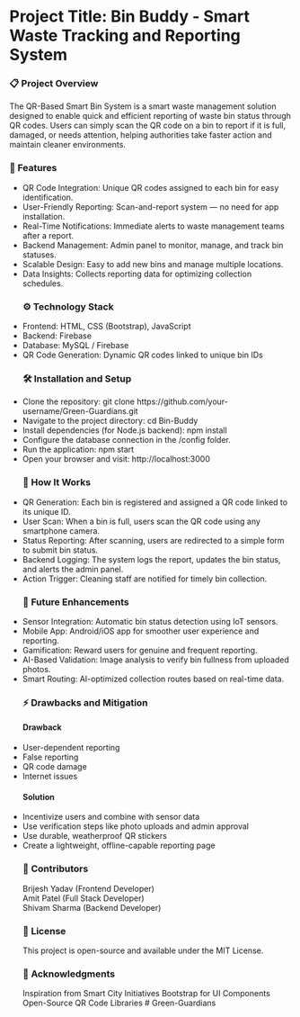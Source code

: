 <h1>Project Title: Bin Buddy - Smart Waste Tracking and Reporting System</h1>

<h3>📋 Project Overview</h3>
The QR-Based Smart Bin System is a smart waste management solution designed to enable quick and efficient reporting of waste bin status through QR codes. Users can simply scan the QR code on a bin to report if it is full, damaged, or needs attention, helping authorities take faster action and maintain cleaner environments.

<h3>🧩 Features</h3>
<ul>
<li>QR Code Integration: Unique QR codes assigned to each bin for easy identification.</li>
<li>User-Friendly Reporting: Scan-and-report system — no need for app installation.</li>
<li>Real-Time Notifications: Immediate alerts to waste management teams after a report.</li>
<li>Backend Management: Admin panel to monitor, manage, and track bin statuses.</li>
<li>Scalable Design: Easy to add new bins and manage multiple locations.</li>
<li>Data Insights: Collects reporting data for optimizing collection schedules.</li>

<h3>⚙️ Technology Stack</h3>
<li>Frontend: HTML, CSS (Bootstrap), JavaScript</li>
<li>Backend: Firebase</li>
<li>Database: MySQL / Firebase</li>
<li>QR Code Generation: Dynamic QR codes linked to unique bin IDs</li>


<h3>🛠️ Installation and Setup</h3>
<li>Clone the repository: git clone https://github.com/your-username/Green-Guardians.git</li>
<li>Navigate to the project directory: cd Bin-Buddy</li>
<li>Install dependencies (for Node.js backend): npm install</li>
<li>Configure the database connection in the /config folder.</li>
<li>Run the application: npm start</li>
<li>Open your browser and visit: http://localhost:3000</li>


<h3>🧠 How It Works</h3>
<li>QR Generation: Each bin is registered and assigned a QR code linked to its unique ID.</li>
<li>User Scan: When a bin is full, users scan the QR code using any smartphone camera.</li>
<li>Status Reporting: After scanning, users are redirected to a simple form to submit bin status.</li>
<li>Backend Logging: The system logs the report, updates the bin status, and alerts the admin panel.</li>
<li>Action Trigger: Cleaning staff are notified for timely bin collection. </li>


<h3>🚀 Future Enhancements</h3>
<li>Sensor Integration: Automatic bin status detection using IoT sensors.</li>
<li>Mobile App: Android/iOS app for smoother user experience and reporting.</li>
<li>Gamification: Reward users for genuine and frequent reporting.</li>
<li>AI-Based Validation: Image analysis to verify bin fullness from uploaded photos.</li>
<li>Smart Routing: AI-optimized collection routes based on real-time data.</li>


<h3>⚡ Drawbacks and Mitigation</h3>

<h4>Drawback</h4>            
<li>User-dependent reporting</li>
<li>False reporting</li>
<li>QR code damage</li>
<li>Internet issues</li>
<h4>Solution</h4>
<li>Incentivize users and combine with sensor data</li>
<li>Use verification steps like photo uploads and admin approval</li>
<li>Use durable, weatherproof QR stickers</li>
<li>Create a lightweight, offline-capable reporting page</li>


<h3>🙌 Contributors</h3>
Brijesh Yadav (Frontend Developer)<br>
Amit Patel (Full Stack Developer)<br>
Shivam Sharma (Backend Developer)


<h3>📄 License</h3>
This project is open-source and available under the MIT License.


<h3>🌟 Acknowledgments</h3>
Inspiration from Smart City Initiatives
Bootstrap for UI Components
Open-Source QR Code Libraries
#   G r e e n - G u a r d i a n s 
 
 
